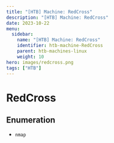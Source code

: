 ```yaml
---
title: "[HTB] Machine: RedCross"
description: "[HTB] Machine: RedCross"
date: 2023-10-22
menu:
  sidebar:
    name: "[HTB] Machine: RedCross"
    identifier: htb-machine-RedCross
    parent: htb-machines-linux
    weight: 10
hero: images/redcross.png
tags: ["HTB"]
---
```


# RedCross
## Enumeration
- `nmap`